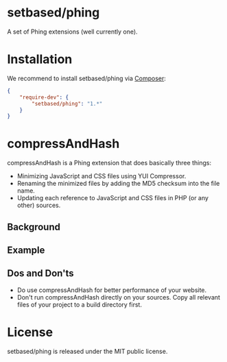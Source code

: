 # setbased/phing
A set of Phing extensions (well currently one).

# Installation
We recommend to install setbased/phing via [Composer](https://getcomposer.org/):

```json
{
	"require-dev": {
		"setbased/phing": "1.*"
	}
}
```

# compressAndHash
compressAndHash is a Phing extension that does basically three things:

* Minimizing JavaScript and CSS files using YUI Compressor.
* Renaming the minimized files by adding the MD5 checksum into the file name.
* Updating each reference to JavaScript and CSS files in PHP (or any other) sources.

## Background

## Example


## Dos and Don'ts
* Do use compressAndHash for better performance of your website.
* Don't run compressAndHash directly on your sources. Copy all relevant files of your project to a build directory first.

# License

setbased/phing is released under the MIT public license.